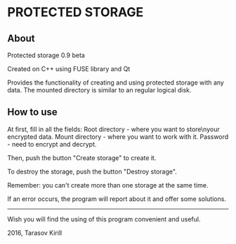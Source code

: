PROTECTED STORAGE
=================


About
-----

Protected storage 0.9 beta

Created on C++ using FUSE library and Qt

Provides the functionality of creating and using protected storage with any data.
The mounted directory is similar to an regular logical disk.


How to use
----------

At first, fill in all the fields:
Root directory - where you want to store\nyour encrypted data.
Mount directory - where you want to work with it.
Password - need to encrypt and decrypt.

Then, push the button "Create storage" to create it.

To destroy the storage, push the button "Destroy storage".

Remember: you can't create more than one storage at the same time.

If an error occurs, the program will report about it and offer some solutions.


----------
Wish you will find the using of this program convenient and useful.

2016, Tarasov Kirill
